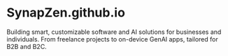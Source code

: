 # SynapZen.github.io
Building smart, customizable software and AI solutions for businesses and individuals. From freelance projects to on-device GenAI apps, tailored for B2B and B2C.
